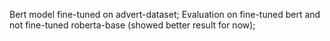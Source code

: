 Bert model fine-tuned on advert-dataset;
Evaluation on fine-tuned bert and not fine-tuned roberta-base (showed better result for now);
